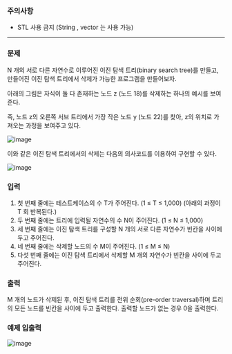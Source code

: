 ### 주의사항

- STL 사용 금지 (String , vector 는 사용 가능)

---

### 문제

N 개의 서로 다른 자연수로 이루어진 이진 탐색 트리(binary search tree)를 만들고, 만들어진 이진 탐색 트리에서 삭제가 가능한 프로그램을 만들어보자. 

아래의 그림은 자식이 둘 다 존재하는 노드 z (노드 18)를 삭제하는 하나의 예시를 보여준다. 

즉, 노드 z의 오른쪽 서브 트리에서 가장 작은 노드 y (노드 22)를 찾아, z의 위치로 가져오는 과정을 보여주고 있다.

![image](https://github.com/pastjung/DataStructure/assets/87860163/38c2e215-d2a8-43a6-8573-81beeabc5531)

이와 같은 이진 탐색 트리에서의 삭제는 다음의 의사코드를 이용하여 구현할 수 있다.

![image](https://github.com/pastjung/DataStructure/assets/87860163/bad6fb80-6897-42e9-88b2-8bf44515079d)


### 입력

1. 첫 번째 줄에는 테스트케이스의 수 T가 주어진다. (1 ≤ T ≤ 1,000)
(아래의 과정이 T 회 반복된다.)
2. 두 번째 줄에는 트리에 입력될 자연수의 수 N이 주어진다. (1 ≤ N ≤ 1,000)
3. 세 번째 줄에는 이진 탐색 트리를 구성할 N 개의 서로 다른 자연수가 빈칸을 사이에 두고 주어진다.
4. 네 번째 줄에는 삭제할 노드의 수 M이 주어진다. (1 ≤ M ≤ N)
5. 다섯 번째 줄에는 이진 탐색 트리에서 삭제할 M 개의 자연수가 빈칸을 사이에 두고 주어진다.

### 출력

M 개의 노드가 삭제된 후, 이진 탐색 트리를 전위 순회(pre-order traversal)하며 트리의 모든 노드를 빈칸을 사이에 두고 출력한다. 출력할 노드가 없는 경우 0을 출력한다.

### 예제 입출력

![image](https://github.com/pastjung/DataStructure/assets/87860163/e10ebfbf-24e2-449d-948e-7fd2a9ad8976)
